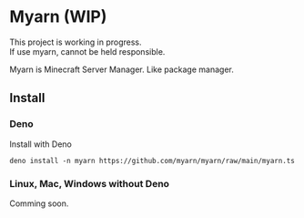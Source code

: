 # Myarn (WIP)
This project is working in progress.  
If use myarn, cannot be held responsible.

Myarn is Minecraft Server Manager.
Like package manager.

## Install

### Deno
Install with Deno
```
deno install -n myarn https://github.com/myarn/myarn/raw/main/myarn.ts
```

### Linux, Mac, Windows without Deno
Comming soon.
